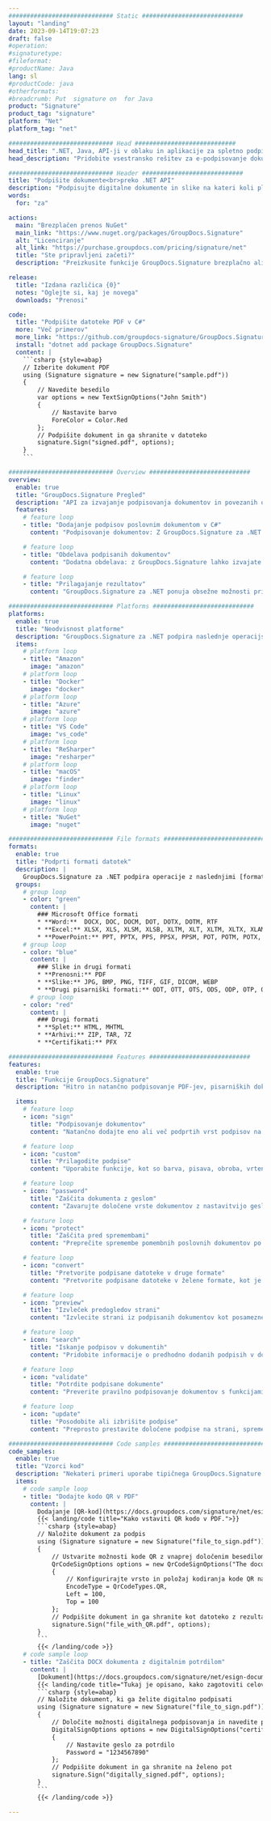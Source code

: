 ```yaml
---
############################# Static ############################
layout: "landing"
date: 2023-09-14T19:07:23
draft: false
#operation: 
#signaturetype: 
#fileformat: 
#productName: Java
lang: sl
#productCode: java
#otherformats: 
#breadcrumb: Put  signature on  for Java
product: "Signature"
product_tag: "signature"
platform: "Net"
platform_tag: "net"

############################# Head ############################
head_title: ".NET, Java, API-ji v oblaku in aplikacije za spletno podpisovanje dokumentov"
head_description: "Pridobite vsestransko rešitev za e-podpisovanje dokumentov za .NET, Java in aplikacije v oblaku. Spletno podpišite običajne formate dokumentov s preprosto funkcijo povleci in spusti"

############################# Header ############################
title: "Podpišite dokumente<br>preko .NET API"
description: "Podpisujte digitalne dokumente in slike na kateri koli platformi z uporabo naših prilagodljivih API-jev in rešitev, ki temeljijo na aplikacijah, za programerje in končne uporabnike."
words:
  for: "za"

actions:
  main: "Brezplačen prenos NuGet"
  main_link: "https://www.nuget.org/packages/GroupDocs.Signature"
  alt: "Licenciranje"
  alt_link: "https://purchase.groupdocs.com/pricing/signature/net"
  title: "Ste pripravljeni začeti?"
  description: "Preizkusite funkcije GroupDocs.Signature brezplačno ali zahtevajte licenco"

release:
  title: "Izdana različica {0}"
  notes: "Oglejte si, kaj je novega"
  downloads: "Prenosi"

code:
  title: "Podpišite datoteke PDF v C#"
  more: "Več primerov"
  more_link: "https://github.com/groupdocs-signature/GroupDocs.Signature-for-.NET"
  install: "dotnet add package GroupDocs.Signature"
  content: |
    ```csharp {style=abap}   
    // Izberite dokument PDF
    using (Signature signature = new Signature("sample.pdf"))
    {
        // Navedite besedilo
        var options = new TextSignOptions("John Smith")
        {
            // Nastavite barvo
            ForeColor = Color.Red
        };
        // Podpišite dokument in ga shranite v datoteko
        signature.Sign("signed.pdf", options);
    }
    ```

############################# Overview ############################
overview:
  enable: true
  title: "GroupDocs.Signature Pregled"
  description: "API za izvajanje podpisovanja dokumentov in povezanih operacij v aplikacijah .NET"
  features:
    # feature loop
    - title: "Dodajanje podpisov poslovnim dokumentom v C#"
      content: "Podpisovanje dokumentov: Z GroupDocs.Signature za .NET lahko dokumentom PDF in Office dodate različne vrste podpisov, kot so besedilo, slike, črtne kode in digitalna potrdila. Ta API vam omogoča podpisovanje dokumentov s skoraj vsemi vrstami podatkov, vključno s skritimi metapodatki."

    # feature loop
    - title: "Obdelava podpisanih dokumentov"
      content: "Dodatna obdelava: z GroupDocs.Signature lahko izvajate zmogljive operacije na podpisanih dokumentih. To vključuje iskanje obstoječih podpisov v poslovnih dokumentih in njihovo preverjanje z uporabo posebnih kriterijev. Poleg tega lahko prek tega API-ja .NET pridobite informacije o dokumentu in predogledate strani."

    # feature loop
    - title: "Prilagajanje rezultatov"
      content: "GroupDocs.Signature za .NET ponuja obsežne možnosti prilagajanja. Podpise lahko natančno postavite kamor koli na strani dokumenta in prilagodite njihov videz z različnimi nastavitvami. Poleg tega ta API podpira shranjevanje obdelanih dokumentov v številnih podprtih formatih."

############################# Platforms ############################
platforms:
  enable: true
  title: "Neodvisnost platforme"
  description: "GroupDocs.Signature za .NET podpira naslednje operacijske sisteme, ogrodja in upravitelje paketov"
  items:
    # platform loop
    - title: "Amazon"
      image: "amazon"
    # platform loop
    - title: "Docker"
      image: "docker"
    # platform loop
    - title: "Azure"
      image: "azure"
    # platform loop
    - title: "VS Code"
      image: "vs_code"
    # platform loop
    - title: "ReSharper"
      image: "resharper"
    # platform loop
    - title: "macOS"
      image: "finder"
    # platform loop
    - title: "Linux"
      image: "linux"
    # platform loop
    - title: "NuGet"
      image: "nuget"

############################# File formats ############################
formats:
  enable: true
  title: "Podprti formati datotek"
  description: |
    GroupDocs.Signature za .NET podpira operacije z naslednjimi [formati datotek](https://docs.groupdocs.com/signature/net/supported-document-formats/).
  groups:
    # group loop
    - color: "green"
      content: |
        ### Microsoft Office formati
        * **Word:**  DOCX, DOC, DOCM, DOT, DOTX, DOTM, RTF
        * **Excel:** XLSX, XLS, XLSM, XLSB, XLTM, XLT, XLTM, XLTX, XLAM, SXC, SpreadsheetML
        * **PowerPoint:** PPT, PPTX, PPS, PPSX, PPSM, POT, POTM, POTX, PPTM
    # group loop
    - color: "blue"
      content: |
        ### Slike in drugi formati
        * **Prenosni:** PDF
        * **Slike:** JPG, BMP, PNG, TIFF, GIF, DICOM, WEBP
        * **Drugi pisarniški formati:** ODT, OTT, OTS, ODS, ODP, OTP, ODG
      # group loop
    - color: "red"
      content: |
        ### Drugi formati
        * **Splet:** HTML, MHTML
        * **Arhivi:** ZIP, TAR, 7Z
        * **Certifikati:** PFX

############################# Features ############################
features:
  enable: true
  title: "Funkcije GroupDocs.Signature"
  description: "Hitro in natančno podpisovanje PDF-jev, pisarniških dokumentov in slik"

  items:
    # feature loop
    - icon: "sign"
      title: "Podpisovanje dokumentov"
      content: "Natančno dodajte eno ali več podprtih vrst podpisov na katerem koli določenem mestu v poslovnih dokumentih."

    # feature loop
    - icon: "custom"
      title: "Prilagodite podpise"
      content: "Uporabite funkcije, kot so barva, pisava, obroba, vrtenje itd., da konfigurirate videz podpisov."

    # feature loop
    - icon: "password"
      title: "Zaščita dokumenta z geslom"
      content: "Zavarujte določene vrste dokumentov z nastavitvijo gesla po podpisu."

    # feature loop
    - icon: "protect"
      title: "Zaščita pred spremembami"
      content: "Preprečite spremembe pomembnih poslovnih dokumentov po podpisu z digitalnim potrdilom."

    # feature loop
    - icon: "convert"
      title: "Pretvorite podpisane datoteke v druge formate"
      content: "Pretvorite podpisane datoteke v želene formate, kot je shranjevanje Wordovega dokumenta kot PDF."

    # feature loop
    - icon: "preview"
      title: "Izvleček predogledov strani"
      content: "Izvlecite strani iz podpisanih dokumentov kot posamezne slike za prihodnjo obdelavo."

    # feature loop
    - icon: "search"
      title: "Iskanje podpisov v dokumentih"
      content: "Pridobite informacije o predhodno dodanih podpisih v določenih dokumentih."

    # feature loop
    - icon: "validate"
      title: "Potrdite podpisane dokumente"
      content: "Preverite pravilno podpisovanje dokumentov s funkcijami za preverjanje veljavnosti."

    # feature loop
    - icon: "update"
      title: "Posodobite ali izbrišite podpise"
      content: "Preprosto prestavite določene podpise na strani, spremenite njihovo besedilo ali jih izbrišite brez težav."

############################# Code samples ############################
code_samples:
  enable: true
  title: "Vzorci kod"
  description: "Nekateri primeri uporabe tipičnega GroupDocs.Signature za operacije .NET"
  items:
    # code sample loop
    - title: "Dodajte kodo QR v PDF"
      content: |
        Dodajanje [QR-kod](https://docs.groupdocs.com/signature/net/esign-document-with-qr-code-signature/) na določene strani dokumentov PDF lahko izboljša poslovne procese. Spodaj je primer dodajanja kode QR z uporabo GroupDocs.Signature.
        {{< landing/code title="Kako vstaviti QR kodo v PDF.">}}
        ```csharp {style=abap}
        // Naložite dokument za podpis
        using (Signature signature = new Signature("file_to_sign.pdf"))
        {
            // Ustvarite možnosti kode QR z vnaprej določenim besedilom
            QrCodeSignOptions options = new QrCodeSignOptions("The document is approved by John Smith")
            {
                // Konfigurirajte vrsto in položaj kodiranja kode QR na strani
                EncodeType = QrCodeTypes.QR,
                Left = 100,
                Top = 100
            };
            // Podpišite dokument in ga shranite kot datoteko z rezultati
            signature.Sign("file_with_QR.pdf", options);
        }
        ```
        {{< /landing/code >}}
    # code sample loop
    - title: "Zaščita DOCX dokumenta z digitalnim potrdilom"
      content: |
        [Dokument](https://docs.groupdocs.com/signature/net/esign-document-with-digital-signature/) lahko [zaščitite] z uporabo osebnih podpisov ali podpisov podjetij, shranjenih kot digitalna potrdila. Takšnih zaščitenih dokumentov ni mogoče spremeniti brez razveljavitve podpisa.
        {{< landing/code title="Tukaj je opisano, kako zagotoviti celovitost dokumenta.">}}
        ```csharp {style=abap}   
        // Naložite dokument, ki ga želite digitalno podpisati
        using (Signature signature = new Signature("file_to_sign.pdf"))
        {
            // Določite možnosti digitalnega podpisovanja in navedite pot do datoteke potrdila
            DigitalSignOptions options = new DigitalSignOptions("certificate.pfx")
            {
                // Nastavite geslo za potrdilo
                Password = "1234567890"
            };
            // Podpišite dokument in ga shranite na želeno pot
            signature.Sign("digitally_signed.pdf", options);
        }
        ```
        {{< /landing/code >}}

---
```


